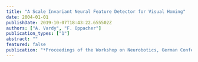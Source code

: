 ```yaml
---
title: "A Scale Invariant Neural Feature Detector for Visual Homing"
date: 2004-01-01
publishDate: 2019-10-07T18:43:22.655502Z
authors: ["A. Vardy", "F. Oppacher"]
publication_types: ["1"]
abstract: ""
featured: false
publication: "*Proceedings of the Workshop on Neurobotics, German Conference on Artificial Intelligence, Ulm*"
---
```


